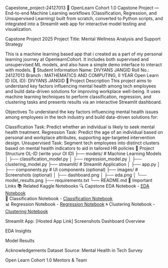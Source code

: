Capestone_project-24127013
🚀 OpenLearn Cohort 1.0 Capstone Project — End-to-end Machine Learning workflows (Classification, Regression, and Unsupervised Learning) built from scratch, converted to Python scripts, and integrated into a Streamlit web app for interactive model testing and visualization.

Capstone Project 2025
Project Title: Mental Wellness Analysis and Support Strategy

This is a machine learning based app that i created as a part of my personal learning journey at OpenlearnCohort. It includes both supervised and unsupervised ML models, and also have a simple demo interface to interact with models.
🧾 Student Information
Name: DIVYANS JANGID
Roll No.: 24127013
Branch : MATHEMATICS AND COMPUTING, II YEAR
Open Learn ID (OL ID):  DIVYANS JANGID
📝 Project Description
This project aims to understand key factors influencing mental health among tech employees and build data-driven solutions for improving workplace well-being. It uses machine learning techniques to perform classification, regression, and clustering tasks and presents results via an interactive Streamlit dashboard.

Objectives
To understand the key factors influencing mental health issues among employees in the tech industry and build data-driven solutions for:

Classification Task: Predict whether an individual is likely to seek mental health treatment.
Regression Task: Predict the age of an individual based on personal and workplace attributes, supporting age-targeted intervention design.
Unsupervised Task: Segment tech employees into distinct clusters based on mental health indicators to aid in tailored HR policies
📂 Project Structure
OL-ID (write your Ol ID)
├── models/ # Machine Learning Models
│ ├── classification\_model.py
│ ├── regression\_model.py
│ ├── clustering\_model.py
├── streamlit/ # Streamlit Application
│ ├── app.py
│ ├── components.py # UI components (optional)
├── images/ # Screenshots (optional)
│ ├── dashboard.png
│ ├── eda.png
│ └── model\_results.png
├── requirements.txt
└── README.md
🔗 Important Links
📚 Related Kaggle Notebooks
🔍 Capstone EDA Notebook - [EDA Notebook](https://www.kaggle.com/code/divyans023/capestone-eda-mental-health)  
🤖 Classification Notebook - [Classification Notebook](https://www.kaggle.com/code/divyans023/classification-notebook)  
📊 Regression Notebook - [Regression Notebook](https://www.kaggle.com/code/divyans023/regression-notebook) 
🌀 Clustering Notebook  - [Clustering Notebook](https://www.kaggle.com/code/divyans023/unsupervised-notebook)

Streamlit App: [Hosted App Link]
Screenshots
Dashboard Overview

EDA Insights

Model Results

Acknowledgements
Dataset Source: Mental Health in Tech Survey

Open Learn Cohort 1.0 Mentors & Team
